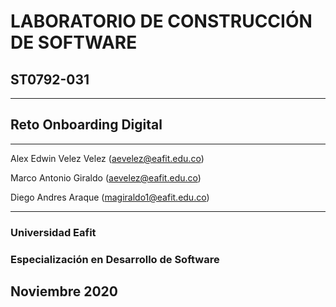 # LABORATORIO DE CONSTRUCCIÓN DE SOFTWARE
## ST0792-031 
***
## Reto Onboarding Digital
***


Alex Edwin Velez Velez (aevelez@eafit.edu.co)

Marco Antonio Giraldo (aevelez@eafit.edu.co)

Diego Andres Araque (magiraldo1@eafit.edu.co)
***
### Universidad Eafit
### Especialización en Desarrollo de Software
## Noviembre 2020
